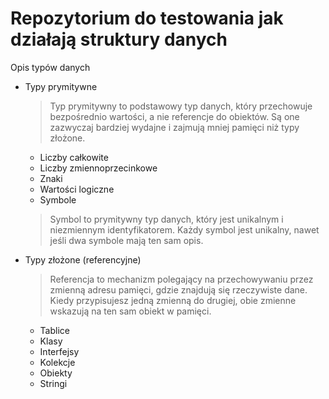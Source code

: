 # Repozytorium do testowania jak działają struktury danych

Opis typów danych
- Typy prymitywne
    > Typ prymitywny to podstawowy typ danych, który przechowuje bezpośrednio wartości, a nie referencje do obiektów. Są one zazwyczaj bardziej wydajne i zajmują mniej pamięci niż typy złożone.
  - Liczby całkowite
  - Liczby zmiennoprzecinkowe
  - Znaki
  - Wartości logiczne
  - Symbole
  > Symbol to prymitywny typ danych, który jest unikalnym i niezmiennym identyfikatorem. Każdy symbol jest unikalny, nawet jeśli dwa symbole mają ten sam opis.  

- Typy złożone (referencyjne)
  > Referencja to mechanizm polegający na przechowywaniu przez zmienną adresu pamięci, gdzie znajdują się rzeczywiste dane. Kiedy przypisujesz jedną zmienną do drugiej, obie zmienne wskazują na ten sam obiekt w pamięci.
  - Tablice
  - Klasy
  - Interfejsy
  - Kolekcje
  - Obiekty
  - Stringi